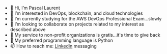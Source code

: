 - 👋 Hi, I’m Pascal Laurent
- 👀 I’m interested in DevOps, blockchain, and cloud technologies
- 🌱 I’m currently studying for the AWS DevOps Professional Exam...slowly
- 💞️ I’m looking to collaborate on projects related to my interest as described above
- :pray: My service to non-profit organizations is gratis...it's time to give back
- :snake: My preferred programming language is Python
- 📫 How to reach me: [Linkedin](https://www.linkedin.com/in/pascal-laurent-075885177/) messaging

<!---
plezidevops/plezidevops is a ✨ special ✨ repository because its `README.md` (this file) appears on your GitHub profile.
You can click the Preview link to take a look at your changes.
--->
